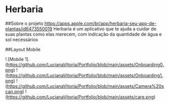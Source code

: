 # Herbaria


##Sobre o projeto
https://apps.apple.com/br/app/herbaria-seu-app-de-plantas/id6473550019
Herbaria é um aplicativo que te ajuda a cuidar de suas plantas como elas merecem, com indicação da quantidade de água e sol necessários

##Layout Mobile

!.[Mobile 1].(https://github.com/LucianaVitoria/Portfolio/blob/main/assets/Onboarding0.png)
!(https://github.com/LucianaVitoria/Portfolio/blob/main/assets/Onboarding1.png)
!(https://github.com/LucianaVitoria/Portfolio/blob/main/assets/Camera%20scan.png)
!(https://github.com/LucianaVitoria/Portfolio/blob/main/assets/care.png)
